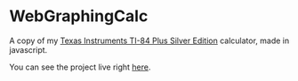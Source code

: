 # WebGraphingCalc

A copy of my <a href="https://education.ti.com/en/products/calculators/graphing-calculators/ti-84-plus-se">Texas Instruments TI-84 Plus Silver Edition</a> calculator, made in javascript.

You can see the project live right <a href="https://mluzarow.github.io/WebGraphingCalc/">here</a>.
